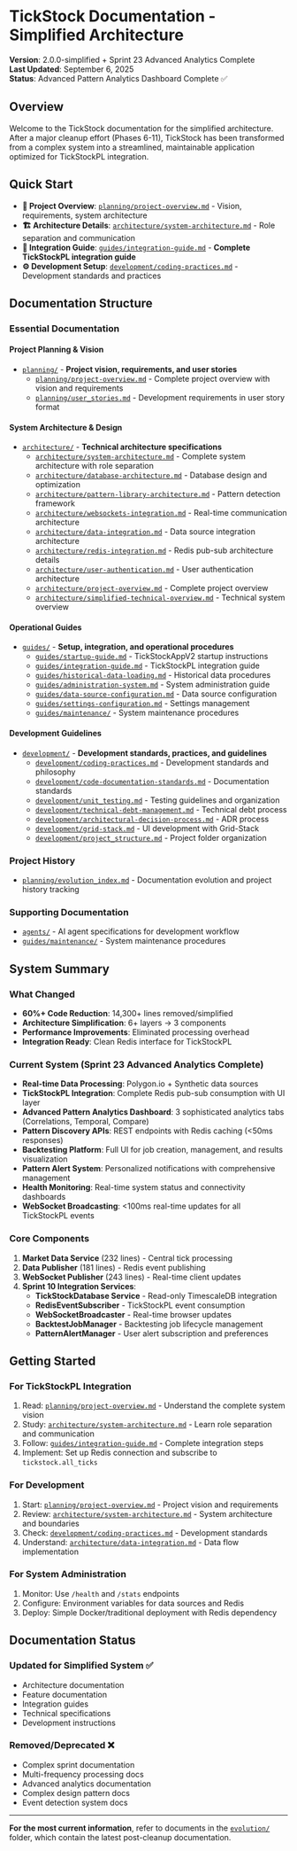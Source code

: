 # TickStock Documentation - Simplified Architecture

**Version**: 2.0.0-simplified + Sprint 23 Advanced Analytics Complete  
**Last Updated**: September 6, 2025  
**Status**: Advanced Pattern Analytics Dashboard Complete ✅

## Overview

Welcome to the TickStock documentation for the simplified architecture. After a major cleanup effort (Phases 6-11), TickStock has been transformed from a complex system into a streamlined, maintainable application optimized for TickStockPL integration.

## Quick Start

- **🎯 Project Overview**: [`planning/project-overview.md`](planning/project-overview.md) - Vision, requirements, system architecture
- **🏗️ Architecture Details**: [`architecture/system-architecture.md`](architecture/system-architecture.md) - Role separation and communication  
- **🚀 Integration Guide**: [`guides/integration-guide.md`](guides/integration-guide.md) - **Complete TickStockPL integration guide**
- **⚙️ Development Setup**: [`development/coding-practices.md`](development/coding-practices.md) - Development standards and practices

## Documentation Structure

### Essential Documentation

#### Project Planning & Vision
- [`planning/`](planning/) - **Project vision, requirements, and user stories**
  - [`planning/project-overview.md`](planning/project-overview.md) - Complete project overview with vision and requirements
  - [`planning/user_stories.md`](planning/user_stories.md) - Development requirements in user story format

#### System Architecture & Design  
- [`architecture/`](architecture/) - **Technical architecture specifications**
  - [`architecture/system-architecture.md`](architecture/system-architecture.md) - Complete system architecture with role separation
  - [`architecture/database-architecture.md`](architecture/database-architecture.md) - Database design and optimization
  - [`architecture/pattern-library-architecture.md`](architecture/pattern-library-architecture.md) - Pattern detection framework
  - [`architecture/websockets-integration.md`](architecture/websockets-integration.md) - Real-time communication architecture
  - [`architecture/data-integration.md`](architecture/data-integration.md) - Data source integration architecture
  - [`architecture/redis-integration.md`](architecture/redis-integration.md) - Redis pub-sub architecture details
  - [`architecture/user-authentication.md`](architecture/user-authentication.md) - User authentication architecture
  - [`architecture/project-overview.md`](architecture/project-overview.md) - Complete project overview
  - [`architecture/simplified-technical-overview.md`](architecture/simplified-technical-overview.md) - Technical system overview

#### Operational Guides
- [`guides/`](guides/) - **Setup, integration, and operational procedures**
  - [`guides/startup-guide.md`](guides/startup-guide.md) - TickStockAppV2 startup instructions
  - [`guides/integration-guide.md`](guides/integration-guide.md) - TickStockPL integration guide
  - [`guides/historical-data-loading.md`](guides/historical-data-loading.md) - Historical data procedures
  - [`guides/administration-system.md`](guides/administration-system.md) - System administration guide
  - [`guides/data-source-configuration.md`](guides/data-source-configuration.md) - Data source configuration
  - [`guides/settings-configuration.md`](guides/settings-configuration.md) - Settings management
  - [`guides/maintenance/`](guides/maintenance/) - System maintenance procedures

#### Development Guidelines
- [`development/`](development/) - **Development standards, practices, and guidelines**
  - [`development/coding-practices.md`](development/coding-practices.md) - Development standards and philosophy
  - [`development/code-documentation-standards.md`](development/code-documentation-standards.md) - Documentation standards
  - [`development/unit_testing.md`](development/unit_testing.md) - Testing guidelines and organization
  - [`development/technical-debt-management.md`](development/technical-debt-management.md) - Technical debt process
  - [`development/architectural-decision-process.md`](development/architectural-decision-process.md) - ADR process
  - [`development/grid-stack.md`](development/grid-stack.md) - UI development with Grid-Stack
  - [`development/project_structure.md`](development/project_structure.md) - Project folder organization

### Project History
- [`planning/evolution_index.md`](planning/evolution_index.md) - Documentation evolution and project history tracking

### Supporting Documentation
- [`agents/`](agents/) - AI agent specifications for development workflow
- [`guides/maintenance/`](guides/maintenance/) - System maintenance procedures

## System Summary

### What Changed
- **60%+ Code Reduction**: 14,300+ lines removed/simplified
- **Architecture Simplification**: 6+ layers → 3 components
- **Performance Improvements**: Eliminated processing overhead
- **Integration Ready**: Clean Redis interface for TickStockPL

### Current System (Sprint 23 Advanced Analytics Complete)
- **Real-time Data Processing**: Polygon.io + Synthetic data sources
- **TickStockPL Integration**: Complete Redis pub-sub consumption with UI layer
- **Advanced Pattern Analytics Dashboard**: 3 sophisticated analytics tabs (Correlations, Temporal, Compare)
- **Pattern Discovery APIs**: REST endpoints with Redis caching (<50ms responses)
- **Backtesting Platform**: Full UI for job creation, management, and results visualization  
- **Pattern Alert System**: Personalized notifications with comprehensive management
- **Health Monitoring**: Real-time system status and connectivity dashboards
- **WebSocket Broadcasting**: <100ms real-time updates for all TickStockPL events

### Core Components
1. **Market Data Service** (232 lines) - Central tick processing
2. **Data Publisher** (181 lines) - Redis event publishing  
3. **WebSocket Publisher** (243 lines) - Real-time client updates
4. **Sprint 10 Integration Services**:
   - **TickStockDatabase Service** - Read-only TimescaleDB integration
   - **RedisEventSubscriber** - TickStockPL event consumption
   - **WebSocketBroadcaster** - Real-time browser updates
   - **BacktestJobManager** - Backtesting job lifecycle management
   - **PatternAlertManager** - User alert subscription and preferences

## Getting Started

### For TickStockPL Integration
1. Read: [`planning/project-overview.md`](planning/project-overview.md) - Understand the complete system vision
2. Study: [`architecture/system-architecture.md`](architecture/system-architecture.md) - Learn role separation and communication
3. Follow: [`guides/integration-guide.md`](guides/integration-guide.md) - Complete integration steps
4. Implement: Set up Redis connection and subscribe to `tickstock.all_ticks`

### For Development
1. Start: [`planning/project-overview.md`](planning/project-overview.md) - Project vision and requirements
2. Review: [`architecture/system-architecture.md`](architecture/system-architecture.md) - System architecture and boundaries  
3. Check: [`development/coding-practices.md`](development/coding-practices.md) - Development standards
4. Understand: [`architecture/data-integration.md`](architecture/data-integration.md) - Data flow implementation

### For System Administration
1. Monitor: Use `/health` and `/stats` endpoints
2. Configure: Environment variables for data sources and Redis
3. Deploy: Simple Docker/traditional deployment with Redis dependency

## Documentation Status

### Updated for Simplified System ✅
- Architecture documentation
- Feature documentation  
- Integration guides
- Technical specifications
- Development instructions

### Removed/Deprecated ❌
- Complex sprint documentation
- Multi-frequency processing docs
- Advanced analytics documentation
- Complex design pattern docs
- Event detection system docs

---

**For the most current information**, refer to documents in the [`evolution/`](evolution/) folder, which contain the latest post-cleanup documentation.